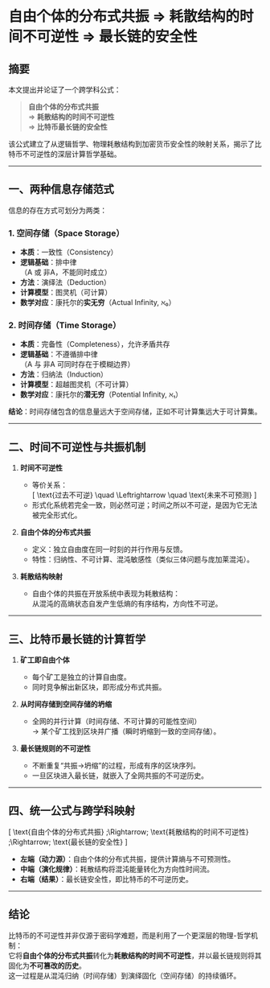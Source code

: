 # 自由个体的分布式共振 ⇒ 耗散结构的时间不可逆性 ⇒ 最长链的安全性

## 摘要
本文提出并论证了一个跨学科公式：

> **自由个体的分布式共振**  
> ⇒ **耗散结构的时间不可逆性**  
> ⇒ **比特币最长链的安全性**

该公式建立了从逻辑哲学、物理耗散结构到加密货币安全性的映射关系，揭示了比特币不可逆性的深层计算哲学基础。

---

## 一、两种信息存储范式

信息的存在方式可划分为两类：

### 1. 空间存储（Space Storage）
- **本质**：一致性（Consistency）
- **逻辑基础**：排中律  
  （A 或 非A，不能同时成立）
- **方法**：演绎法（Deduction）
- **计算模型**：图灵机（可计算）
- **数学对应**：康托尔的**实无穷**（Actual Infinity, ℵ₀）

### 2. 时间存储（Time Storage）
- **本质**：完备性（Completeness），允许矛盾共存
- **逻辑基础**：不遵循排中律  
  （A 与 非A 可同时存在于模糊边界）
- **方法**：归纳法（Induction）
- **计算模型**：超越图灵机（不可计算）
- **数学对应**：康托尔的**潜无穷**（Potential Infinity, ℵ₁）

**结论**：时间存储包含的信息量远大于空间存储，正如不可计算集远大于可计算集。

---

## 二、时间不可逆性与共振机制

1. **时间不可逆性**  
   - 等价关系：  
     \[
     \text{过去不可逆} \quad \Leftrightarrow \quad \text{未来不可预测}
     \]
   - 形式化系统若完全一致，则必然可逆；时间之所以不可逆，是因为它无法被完全形式化。

2. **自由个体的分布式共振**  
   - 定义：独立自由度在同一时刻的并行作用与反馈。  
   - 特性：归纳性、不可计算、混沌敏感性（类似三体问题与庞加莱混沌）。

3. **耗散结构映射**  
   - 自由个体的共振在开放系统中表现为耗散结构：  
     从混沌的高熵状态自发产生低熵的有序结构，方向性不可逆。

---

## 三、比特币最长链的计算哲学

1. **矿工即自由个体**  
   - 每个矿工是独立的计算自由度。
   - 同时竞争解出新区块，即形成分布式共振。

2. **从时间存储到空间存储的坍缩**  
   - 全网的并行计算（时间存储、不可计算的可能性空间）  
     → 某个矿工找到区块并广播（瞬时坍缩到一致的空间存储）。

3. **最长链规则的不可逆性**  
   - 不断重复“共振→坍缩”的过程，形成有序的区块序列。
   - 一旦区块进入最长链，就嵌入了全网共振的不可逆历史。

---

## 四、统一公式与跨学科映射

\[
\text{自由个体的分布式共振} 
\;\Rightarrow\; \text{耗散结构的时间不可逆性} 
\;\Rightarrow\; \text{最长链的安全性}
\]

- **左端（动力源）**：自由个体的分布式共振，提供计算熵与不可预测性。  
- **中端（演化规律）**：耗散结构将混沌能量转化为方向性时间流。  
- **右端（结果）**：最长链安全性，即比特币的不可逆历史。

---

## 结论
比特币的不可逆性并非仅源于密码学难题，而是利用了一个更深层的物理-哲学机制：  
它将**自由个体的分布式共振**转化为**耗散结构的时间不可逆性**，并以最长链规则将其固化为**不可篡改的历史**。  
这一过程是从混沌归纳（时间存储）到演绎固化（空间存储）的持续循环。



